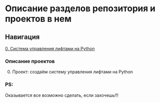 # Описание разделов репозитория и проектов в нем

## Навигация
[0. Система управления лифтами на Python](https://github.com/Jopel003/python_games_and_challenges/tree/main/0_Game_Elevator)  



### Описание проектов  
0. Проект: создаём систему управления лифтами на Python


### PS:  
Оказывается все возможно сделать, если захочешь!!!

